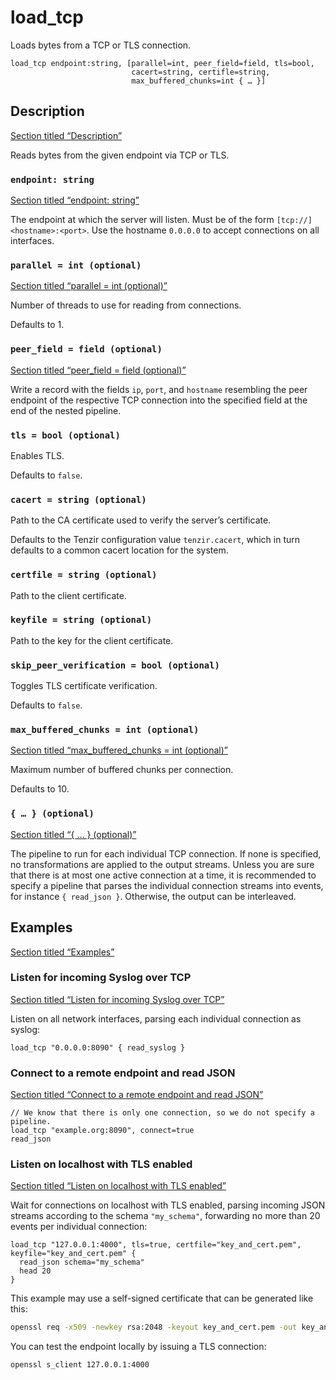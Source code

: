 # load_tcp

Loads bytes from a TCP or TLS connection.

```tql
load_tcp endpoint:string, [parallel=int, peer_field=field, tls=bool,
                           cacert=string, certifle=string,
                           max_buffered_chunks=int { … }]
```

## Description

[Section titled “Description”](#description)

Reads bytes from the given endpoint via TCP or TLS.

### `endpoint: string`

[Section titled “endpoint: string”](#endpoint-string)

The endpoint at which the server will listen. Must be of the form `[tcp://]<hostname>:<port>`. Use the hostname `0.0.0.0` to accept connections on all interfaces.

### `parallel = int (optional)`

[Section titled “parallel = int (optional)”](#parallel--int-optional)

Number of threads to use for reading from connections.

Defaults to 1.

### `peer_field = field (optional)`

[Section titled “peer\_field = field (optional)”](#peer_field--field-optional)

Write a record with the fields `ip`, `port`, and `hostname` resembling the peer endpoint of the respective TCP connection into the specified field at the end of the nested pipeline.

### `tls = bool (optional)`

Enables TLS.

Defaults to `false`.

### `cacert = string (optional)`

Path to the CA certificate used to verify the server’s certificate.

Defaults to the Tenzir configuration value `tenzir.cacert`, which in turn defaults to a common cacert location for the system.

### `certfile = string (optional)`

Path to the client certificate.

### `keyfile = string (optional)`

Path to the key for the client certificate.

### `skip_peer_verification = bool (optional)`

Toggles TLS certificate verification.

Defaults to `false`.

### `max_buffered_chunks = int (optional)`

[Section titled “max\_buffered\_chunks = int (optional)”](#max_buffered_chunks--int-optional)

Maximum number of buffered chunks per connection.

Defaults to 10.

### `{ … } (optional)`

[Section titled “{ … } (optional)”](#---optional)

The pipeline to run for each individual TCP connection. If none is specified, no transformations are applied to the output streams. Unless you are sure that there is at most one active connection at a time, it is recommended to specify a pipeline that parses the individual connection streams into events, for instance `{ read_json }`. Otherwise, the output can be interleaved.

## Examples

[Section titled “Examples”](#examples)

### Listen for incoming Syslog over TCP

[Section titled “Listen for incoming Syslog over TCP”](#listen-for-incoming-syslog-over-tcp)

Listen on all network interfaces, parsing each individual connection as syslog:

```tql
load_tcp "0.0.0.0:8090" { read_syslog }
```

### Connect to a remote endpoint and read JSON

[Section titled “Connect to a remote endpoint and read JSON”](#connect-to-a-remote-endpoint-and-read-json)

```tql
// We know that there is only one connection, so we do not specify a pipeline.
load_tcp "example.org:8090", connect=true
read_json
```

### Listen on localhost with TLS enabled

[Section titled “Listen on localhost with TLS enabled”](#listen-on-localhost-with-tls-enabled)

Wait for connections on localhost with TLS enabled, parsing incoming JSON streams according to the schema `"my_schema"`, forwarding no more than 20 events per individual connection:

```tql
load_tcp "127.0.0.1:4000", tls=true, certfile="key_and_cert.pem", keyfile="key_and_cert.pem" {
  read_json schema="my_schema"
  head 20
}
```

This example may use a self-signed certificate that can be generated like this:

```bash
openssl req -x509 -newkey rsa:2048 -keyout key_and_cert.pem -out key_and_cert.pem -days 365 -nodes
```

You can test the endpoint locally by issuing a TLS connection:

```bash
openssl s_client 127.0.0.1:4000
```